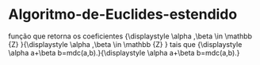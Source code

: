 # Algoritmo-de-Euclides-estendido
função que retorna os coeficientes {\displaystyle \alpha ,\beta \in \mathbb {Z} }{\displaystyle \alpha ,\beta \in \mathbb {Z} } tais que {\displaystyle \alpha a+\beta b=mdc(a,b).}{\displaystyle \alpha a+\beta b=mdc(a,b).}
